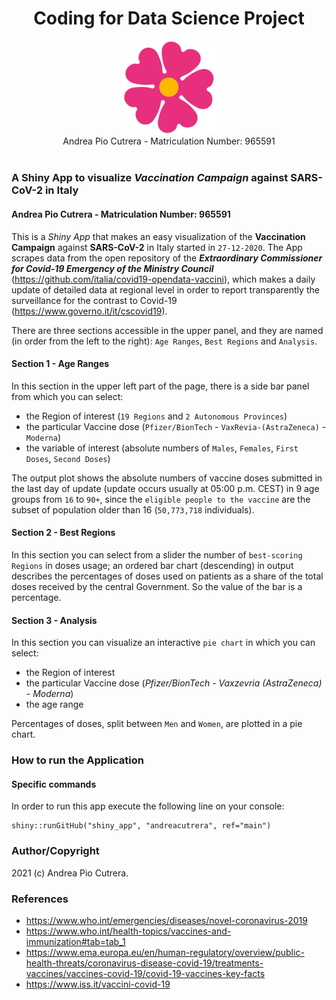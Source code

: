 
<h1 align="center">Coding for Data Science Project</h1>

<div align="center">
<img src="logo.png" width="150">
</div>
<div align="center">
  Andrea Pio Cutrera - Matriculation Number: 965591
</div>
<br />

### A Shiny App to visualize _Vaccination Campaign_ against SARS-CoV-2 in Italy
#### Andrea Pio Cutrera - Matriculation Number: 965591


This is a _Shiny App_ that makes an easy visualization of the **Vaccination Campaign** against **SARS-CoV-2** in Italy started in `27-12-2020`.
The App scrapes data from the open repository of the **_Extraordinary Commissioner for Covid-19 Emergency of the Ministry Council_** (<https://github.com/italia/covid19-opendata-vaccini>), which makes a daily update of detailed data at regional level in order to report transparently the surveillance  for the contrast to Covid-19 (<https://www.governo.it/it/cscovid19>).

There are three sections accessible in the upper panel, and they are named (in order from the left to the right): `Age Ranges`, `Best Regions` and `Analysis`.

#### Section 1 - Age Ranges

In this section in the upper left part of the page, there is a side bar panel from which you can select:
- the Region of interest (`19 Regions` and `2 Autonomous Provinces`)
- the particular Vaccine dose (`Pfizer/BionTech` - `VaxRevia-(AstraZeneca)` - `Moderna`)
- the variable of interest (absolute numbers of `Males`, `Females`, `First Doses`, `Second Doses`)

The output plot shows the absolute numbers of vaccine doses submitted in the last day of update (update occurs usually at 05:00 p.m. CEST) in 9 age groups from `16` to `90+`, since the `eligible people to the vaccine` are the subset of population older than 16 (`50,773,718` individuals).

#### Section 2 - Best Regions

In this section you can select from a slider the number of `best-scoring Regions` in doses usage; an ordered bar chart (descending) in output describes the percentages of doses used on patients as a share of the total doses received by the central Government. So the value of the bar is a percentage.

#### Section 3 - Analysis

In this section you can visualize an interactive `pie chart` in which you can select:
- the Region of interest
- the particular Vaccine dose (_Pfizer/BionTech - Vaxzevria (AstraZeneca) - Moderna_)
- the age range

Percentages of doses, split between `Men` and `Women`, are plotted in a pie chart.

### How to run the Application
#### Specific commands

In order to run this app execute the following line on your console:
```
shiny::runGitHub("shiny_app", "andreacutrera", ref="main")
```
### Author/Copyright
2021 (c) Andrea Pio Cutrera.

### References
- <https://www.who.int/emergencies/diseases/novel-coronavirus-2019>
- <https://www.who.int/health-topics/vaccines-and-immunization#tab=tab_1>
- <https://www.ema.europa.eu/en/human-regulatory/overview/public-health-threats/coronavirus-disease-covid-19/treatments-vaccines/vaccines-covid-19/covid-19-vaccines-key-facts>
- <https://www.iss.it/vaccini-covid-19>








